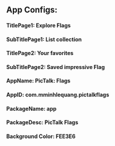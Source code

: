  

## App Configs:

#### TitlePage1: Explore Flags
#### SubTitlePage1: List collection

#### TitlePage2: Your favorites
#### SubTitlePage2: Saved impressive Flag

#### AppName: PicTalk: Flags
#### AppID: com.mminhlequang.pictalkflags
#### PackageName: app
#### PackageDesc: PicTalk Flags

#### Background Color: FEE3E6